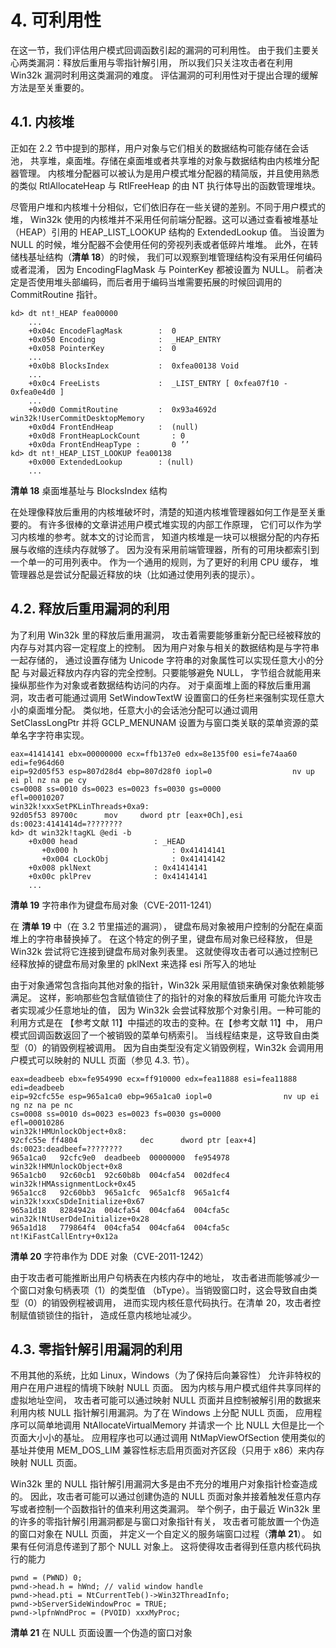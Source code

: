 # 4. 可利用性

在这一节，我们评估用户模式回调函数引起的漏洞的可利用性。
由于我们主要关心两类漏洞：释放后重用与零指针解引用，
所以我们只关注攻击者在利用 Win32k 漏洞时利用这类漏洞的难度。
评估漏洞的可利用性对于提出合理的缓解方法是至关重要的。

## 4.1. 内核堆

正如在 2.2 节中提到的那样，用户对象与它们相关的数据结构可能存储在会话池，
共享堆，桌面堆。存储在桌面堆或者共享堆的对象与数据结构由内核堆分配器管理。
内核堆分配器可以被认为是用户模式堆分配器的精简版，并且使用熟悉的类似
RtlAllocateHeap 与 RtlFreeHeap 的由 NT 执行体导出的函数管理堆块。

尽管用户堆和内核堆十分相似，它们依旧存在一些关键的差别。不同于用户模式的堆，
Win32k 使用的内核堆并不采用任何前端分配器。这可以通过查看被堆基址
（HEAP）引用的 HEAP\_LIST\_LOOKUP 结构的 ExtendedLookup 值。
当设置为 NULL 的时候，堆分配器不会使用任何的旁视列表或者低碎片堆堆。
此外，在转储栈基址结构（__清单 18__）的时候，
我们可以观察到堆管理结构没有采用任何编码或者混淆，
因为 EncodingFlagMask 与 PointerKey 都被设置为 NULL。
前者决定是否使用堆头部编码，而后者用于编码当堆需要拓展的时候回调用的
CommitRoutine 指针。

```
kd> dt nt!_HEAP fea00000
    ...
    +0x04c EncodeFlagMask        :  0
    +0x050 Encoding              :  _HEAP_ENTRY
    +0x058 PointerKey            :  0
    ...
    +0x0b8 BlocksIndex           :  0xfea00138 Void
    ...
    +0x0c4 FreeLists             :  _LIST_ENTRY [ 0xfea07f10 - 0xfea0e4d0 ]
    ...
    +0x0d0 CommitRoutine         :  0x93a4692d  win32k!UserCommitDesktopMemory
    +0x0d4 FrontEndHeap          :  (null)
    +0x0d8 FrontHeapLockCount       : 0
    +0x0da FrontEndHeapType :       0 ’’
kd> dt nt!_HEAP_LIST_LOOKUP fea00138
    +0x000 ExtendedLookup        : (null)
    ...
```

__清单 18__ 桌面堆基址与 BlocksIndex 结构

在处理像释放后重用的内核堆破坏时，清楚的知道内核堆管理器如何工作是至关重要的。
有许多很棒的文章讲述用户模式堆实现的内部工作原理，
它们可以作为学习内核堆的参考。就本文的讨论而言，
知道内核堆是一块可以根据分配的内存拓展与收缩的连续内存就够了。
因为没有采用前端管理器，所有的可用块都索引到一个单一的可用列表中。
作为一个通用的规则，为了更好的利用 CPU 缓存，
堆管理器总是尝试分配最近释放的块（比如通过使用列表的提示）。

## 4.2. 释放后重用漏洞的利用

为了利用 Win32k 里的释放后重用漏洞，
攻击着需要能够重新分配已经被释放的内存与对其内容一定程度上的控制。
因为用户对象与相关的数据结构是与字符串一起存储的，
通过设置存储为 Unicode 字符串的对象属性可以实现任意大小的分配
与对最近释放内存内容的完全控制。只要能够避免 NULL，
字节组合就能用来操纵那些作为对象或者数据结构访问的内存。
对于桌面堆上面的释放后重用漏洞，攻击者可能通过调用
SetWindowTextW 设置窗口的任务栏来强制实现任意大小的桌面堆分配。
类似地，任意大小的会话池分配可以通过调用 SetClassLongPtr
并将 GCLP\_MENUNAM 设置为与窗口类关联的菜单资源的菜单名字字符串实现。

```
eax=41414141 ebx=00000000 ecx=ffb137e0 edx=8e135f00 esi=fe74aa60 edi=fe964d60
eip=92d05f53 esp=807d28d4 ebp=807d28f0 iopl=0                  nv up ei pl nz na pe cy
cs=0008 ss=0010 ds=0023 es=0023 fs=0030 gs=0000                            efl=00010207
win32k!xxxSetPKLinThreads+0xa9:
92d05f53 89700c      mov     dword ptr [eax+0Ch],esi ds:0023:4141414d=????????
kd> dt win32k!tagKL @edi -b
    +0x000 head                 : _HEAD
       +0x000 h                     : 0x41414141
       +0x004 cLockObj              : 0x41414142
    +0x008 pklNext              : 0x41414141
    +0x00c pklPrev              : 0x41414141
    ...
```

__清单 19__ 字符串作为键盘布局对象（CVE-2011-1241）

在 __清单 19__ 中（在 3.2 节里描述的漏洞），
键盘布局对象被用户控制的分配在桌面堆上的字符串替换掉了。
在这个特定的例子里，键盘布局对象已经释放，
但是 Win32k 尝试将它连接到键盘布局对象列表里。
这就使得攻击者可以通过控制已经释放掉的键盘布局对象里的
pklNext 来选择 esi 所写入的地址

由于对象通常包含指向其他对象的指针，Win32k
采用赋值锁来确保对象依赖能够满足。
这样，影响那些包含赋值锁住了的指针的对象的释放后重用
可能允许攻击者实现减少任意地址的值，
因为 Win32k 会尝试释放那个对象引用。一种可能的利用方式是在
【参考文献 11】中描述的攻击的变种。在【参考文献 11】中，
用户模式回调函数返回了一个被销毁的菜单句柄索引。
当线程结束是，这导致自由类型（0）的销毁例程被调用。
因为自由类型没有定义销毁例程，Win32k 会调用用户模式可以映射的
NULL 页面（参见 4.3. 节）。

```
eax=deadbeeb ebx=fe954990 ecx=ff910000 edx=fea11888 esi=fea11888 edi=deadbeeb
eip=92cfc55e esp=965a1ca0 ebp=965a1ca0 iopl=0                nv up ei ng nz na pe nc
cs=0008 ss=0010 ds=0023 es=0023 fs=0030 gs=0000                          efl=00010286
win32k!HMUnlockObject+0x8:
92cfc55e ff4804              dec      dword ptr [eax+4]      ds:0023:deadbeef=????????
965a1ca0   92cfc9e0  deadbeeb  00000000  fe954978  win32k!HMUnlockObject+0x8
965a1cb0   92c60cb1  92c60b8b  004cfa54  002dfec4  win32k!HMAssignmentLock+0x45
965a1cc8   92c60bb3  965a1cfc  965a1cf8  965a1cf4  win32k!xxxCsDdeInitialize+0x67
965a1d18   8284942a  004cfa54  004cfa64  004cfa5c  win32k!NtUserDdeInitialize+0x28
965a1d18   779864f4  004cfa54  004cfa64  004cfa5c  nt!KiFastCallEntry+0x12a
```

__清单 20__ 字符串作为 DDE 对象（CVE-2011-1242）

由于攻击者可能推断出用户句柄表在内核内存中的地址，
攻击者进而能够减少一个窗口对象句柄表项（1）的类型值
（bType）。当销毁窗口时，这会导致自由类型（0）的销毁例程被调用，
进而实现内核任意代码执行。在清单 20，攻击者控制赋值锁锁住的指针，
造成任意内核地址减少。

## 4.3. 零指针解引用漏洞的利用

不用其他的系统，比如 Linux，Windows（为了保持后向兼容性）
允许非特权的用户在用户进程的情境下映射 NULL 页面。
因为内核与用户模式组件共享同样的虚拟地址空间，
攻击者可能可以通过映射 NULL 页面并且控制被解引用的数据来利用内核
NULL 指针解引用漏洞。为了在 Windows 上分配 NULL 页面，
应用程序可以简单地调用 NtAllocateVirtualMemory 并请求一个
比 NULL 大但是比一个页面大小小的基址。
应用程序也可以通过调用 NtMapViewOfSection
使用类似的基址并使用 MEM\_DOS\_LIM
兼容性标志启用页面对齐区段（只用于 x86）来内存映射 NULL 页面。

Win32k 里的 NULL 指针解引用漏洞大多是由不充分的堆用户对象指针检查造成的。
因此，攻击者可能可以通过创建伪造的 NULL
页面对象并接着触发任意内存写或者控制一个函数指针的值来利用这类漏洞。
举个例子，由于最近 Win32k 里的许多的零指针解引用漏洞都是与窗口对象指针有关，
攻击者可能放置一个伪造的窗口对象在 NULL 页面，
并定义一个自定义的服务端窗口过程（__清单 21__）。
如果有任何消息传递到了那个 NULL 对象上。
这将使得攻击者得到任意内核代码执行的能力

```
pwnd = (PWND) 0;
pwnd->head.h = hWnd; // valid window handle
pwnd->head.pti = NtCurrentTeb()->Win32ThreadInfo;
pwnd->bServerSideWindowProc = TRUE;
pwnd->lpfnWndProc = (PVOID) xxxMyProc;
```

__清单 21__ 在 NULL 页面设置一个伪造的窗口对象
